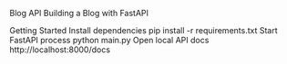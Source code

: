 Blog API
Building a Blog with FastAPI

Getting Started
Install dependencies
pip install -r requirements.txt
Start FastAPI process
python main.py
Open local API docs http://localhost:8000/docs